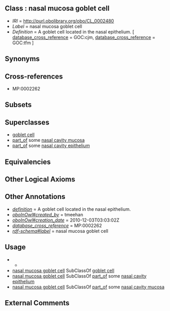 
## Class : nasal mucosa goblet cell

 * *IRI* = http://purl.obolibrary.org/obo/CL_0002480
 * *Label* = nasal mucosa goblet cell
 * *Definition* = A goblet cell located in the nasal epithelium. [ [database_cross_reference](../../ef/oboInOwl#hasDbXref.md) = GOC:cjm, [database_cross_reference](../../ef/oboInOwl#hasDbXref.md) = GOC:tfm ]

## Synonyms


## Cross-references

 * MP:0002262

## Subsets


## Superclasses

 * [goblet cell](../../CL/60/CL_0000160.md)
 * [part_of](../../BFO/50/BFO_0000050.md) some [nasal cavity mucosa](../../UBERON/26/UBERON_0001826.md)
 * [part_of](../../BFO/50/BFO_0000050.md) some [nasal cavity epithelium](../../UBERON/84/UBERON_0005384.md)

## Equivalencies


## Other Logical Axioms


## Other Annotations

 * *[definition](../../IAO/15/IAO_0000115.md)* = A goblet cell located in the nasal epithelium.
 * *[oboInOwl#created_by](../../oboInOwl#created/by/oboInOwl#created_by.md)* = tmeehan
 * *[oboInOwl#creation_date](../../oboInOwl#creation/te/oboInOwl#creation_date.md)* = 2010-12-03T03:03:02Z
 * *[database_cross_reference](../../ef/oboInOwl#hasDbXref.md)* = MP:0002262
 * *[rdf-schema#label](../../el/rdf-schema#label.md)* = nasal mucosa goblet cell

## Usage

 * -
 * [nasal mucosa goblet cell](../../CL/80/CL_0002480.md) SubClassOf [goblet cell](../../CL/60/CL_0000160.md)
 * [nasal mucosa goblet cell](../../CL/80/CL_0002480.md) SubClassOf [part_of](../../BFO/50/BFO_0000050.md) some [nasal cavity epithelium](../../UBERON/84/UBERON_0005384.md)
 * [nasal mucosa goblet cell](../../CL/80/CL_0002480.md) SubClassOf [part_of](../../BFO/50/BFO_0000050.md) some [nasal cavity mucosa](../../UBERON/26/UBERON_0001826.md)

## External Comments

